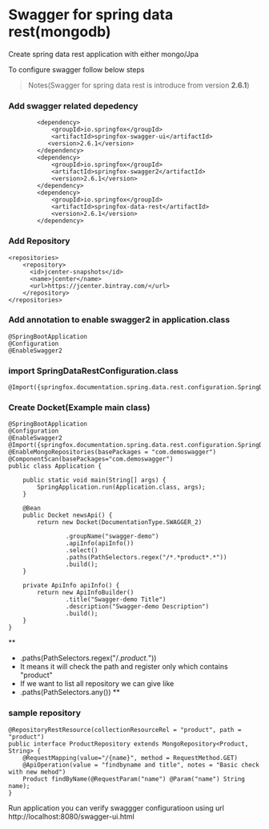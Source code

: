# Swagger for spring data rest(mongodb)

Create spring data rest application with either mongo/Jpa

To configure swagger follow below steps

> Notes(Swagger for spring data rest is introduce from version **2.6.1**)

### Add swagger related depedency

```
		<dependency>
		    <groupId>io.springfox</groupId>
		    <artifactId>springfox-swagger-ui</artifactId>
		   <version>2.6.1</version>
		</dependency>
		<dependency>
		    <groupId>io.springfox</groupId>
		    <artifactId>springfox-swagger2</artifactId>
		    <version>2.6.1</version>
		</dependency>
		<dependency>
		    <groupId>io.springfox</groupId>
		    <artifactId>springfox-data-rest</artifactId>
		    <version>2.6.1</version>
		</dependency>
```

### Add Repository
```
<repositories>
    <repository>
      <id>jcenter-snapshots</id>
      <name>jcenter</name>
      <url>https://jcenter.bintray.com/</url>
    </repository>
</repositories>
```

### Add annotation to enable swagger2 in application.class
```
@SpringBootApplication
@Configuration
@EnableSwagger2
```

### import SpringDataRestConfiguration.class
```
@Import({springfox.documentation.spring.data.rest.configuration.SpringDataRestConfiguration.class})
```
### Create Docket(Example main class)
```
@SpringBootApplication
@Configuration
@EnableSwagger2
@Import({springfox.documentation.spring.data.rest.configuration.SpringDataRestConfiguration.class})
@EnableMongoRepositories(basePackages = "com.demoswagger")
@ComponentScan(basePackages="com.demoswagger")
public class Application {

	public static void main(String[] args) {
		SpringApplication.run(Application.class, args);
	}
	
	@Bean
    public Docket newsApi() {
        return new Docket(DocumentationType.SWAGGER_2)
          
                .groupName("swagger-demo")
                .apiInfo(apiInfo())
                .select()
                .paths(PathSelectors.regex("/*.*product*.*"))
                .build();
    }
 
    private ApiInfo apiInfo() {
        return new ApiInfoBuilder()
                .title("Swagger-demo Title")
                .description("Swagger-demo Description")
                .build();
    }
}
```
**
- .paths(PathSelectors.regex("/*.*product*.*"))
- It means it will check the path and register only which contains "product"
- If we want to list all repository we can give like 
- .paths(PathSelectors.any())
**


### sample repository
```
@RepositoryRestResource(collectionResourceRel = "product", path = "product")
public interface ProductRepository extends MongoRepository<Product, String> {
	@RequestMapping(value="/{name}", method = RequestMethod.GET)
	@ApiOperation(value = "findbyname and title", notes = "Basic check with new mehod")
	Product findByName(@RequestParam("name") @Param("name") String name);
}
```

Run application you can verify swaggger configuratioon using url http://localhost:8080/swagger-ui.html
